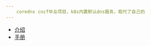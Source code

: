 ```yaml
---
    coredns cncf毕业项目，k8s内置默认dns服务，取代了自己的
---
```


- [介绍](/coredns/001-hello.md)
- [手册](/coredns/002-manual.md)
